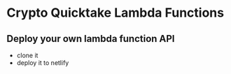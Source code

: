 # Crypto Quicktake Lambda Functions

## Deploy your own lambda function API
 - clone it
 - deploy it to netlify